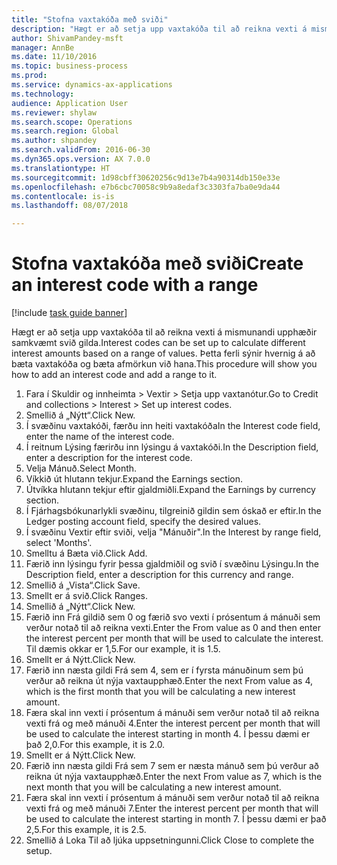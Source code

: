 ```yaml
--- 
title: "Stofna vaxtakóða með sviði"
description: "Hægt er að setja upp vaxtakóða til að reikna vexti á mismunandi upphæðir samkvæmt svið gilda."
author: ShivamPandey-msft
manager: AnnBe
ms.date: 11/10/2016
ms.topic: business-process
ms.prod: 
ms.service: dynamics-ax-applications
ms.technology: 
audience: Application User
ms.reviewer: shylaw
ms.search.scope: Operations
ms.search.region: Global
ms.author: shpandey
ms.search.validFrom: 2016-06-30
ms.dyn365.ops.version: AX 7.0.0
ms.translationtype: HT
ms.sourcegitcommit: 1d98cbff30620256c9d13e7b4a90314db150e33e
ms.openlocfilehash: e7b6cbc70058c9b9a8edaf3c3303fa7ba0e9da44
ms.contentlocale: is-is
ms.lasthandoff: 08/07/2018

---
```

# <a name="create-an-interest-code-with-a-range"></a><span data-ttu-id="143a8-103">Stofna vaxtakóða með sviði</span><span class="sxs-lookup"><span data-stu-id="143a8-103">Create an interest code with a range</span></span>

[!include [task guide banner](../../includes/task-guide-banner.md)]

<span data-ttu-id="143a8-104">Hægt er að setja upp vaxtakóða til að reikna vexti á mismunandi upphæðir samkvæmt svið gilda.</span><span class="sxs-lookup"><span data-stu-id="143a8-104">Interest codes can be set up to calculate different interest amounts based on a range of values.</span></span> <span data-ttu-id="143a8-105">Þetta ferli sýnir hvernig á að bæta vaxtakóða og bæta afmörkun við hana.</span><span class="sxs-lookup"><span data-stu-id="143a8-105">This procedure will show you how to add an interest code and add a range to it.</span></span>

1. <span data-ttu-id="143a8-106">Fara í Skuldir og innheimta > Vextir > Setja upp vaxtanótur.</span><span class="sxs-lookup"><span data-stu-id="143a8-106">Go to Credit and collections > Interest > Set up interest codes.</span></span>
2. <span data-ttu-id="143a8-107">Smellið á „Nýtt“.</span><span class="sxs-lookup"><span data-stu-id="143a8-107">Click New.</span></span>
3. <span data-ttu-id="143a8-108">Í svæðinu vaxtakóði, færðu inn heiti vaxtakóða</span><span class="sxs-lookup"><span data-stu-id="143a8-108">In the Interest code field, enter the name of the interest code.</span></span>
4. <span data-ttu-id="143a8-109">Í reitnum Lýsing færirðu inn lýsingu á vaxtakóði.</span><span class="sxs-lookup"><span data-stu-id="143a8-109">In the Description field, enter a description for the interest code.</span></span>
5. <span data-ttu-id="143a8-110">Velja Mánuð.</span><span class="sxs-lookup"><span data-stu-id="143a8-110">Select Month.</span></span>
6. <span data-ttu-id="143a8-111">Víkkið út hlutann tekjur.</span><span class="sxs-lookup"><span data-stu-id="143a8-111">Expand the Earnings section.</span></span>
7. <span data-ttu-id="143a8-112">Útvíkka hlutann tekjur eftir gjaldmiðli.</span><span class="sxs-lookup"><span data-stu-id="143a8-112">Expand the Earnings by currency section.</span></span>
8. <span data-ttu-id="143a8-113">Í Fjárhagsbókunarlykli svæðinu, tilgreinið gildin sem óskað er eftir.</span><span class="sxs-lookup"><span data-stu-id="143a8-113">In the Ledger posting account field, specify the desired values.</span></span>
9. <span data-ttu-id="143a8-114">Í svæðinu Vextir eftir sviði, velja "Mánuðir".</span><span class="sxs-lookup"><span data-stu-id="143a8-114">In the Interest by range field, select 'Months'.</span></span>
10. <span data-ttu-id="143a8-115">Smelltu á Bæta við.</span><span class="sxs-lookup"><span data-stu-id="143a8-115">Click Add.</span></span>
11. <span data-ttu-id="143a8-116">Færið inn lýsingu fyrir þessa gjaldmiðil og svið í svæðinu Lýsingu.</span><span class="sxs-lookup"><span data-stu-id="143a8-116">In the Description field, enter a description for this currency and range.</span></span>
12. <span data-ttu-id="143a8-117">Smellið á „Vista“.</span><span class="sxs-lookup"><span data-stu-id="143a8-117">Click Save.</span></span>
13. <span data-ttu-id="143a8-118">Smellt er á svið.</span><span class="sxs-lookup"><span data-stu-id="143a8-118">Click Ranges.</span></span>
14. <span data-ttu-id="143a8-119">Smellið á „Nýtt“.</span><span class="sxs-lookup"><span data-stu-id="143a8-119">Click New.</span></span>
15. <span data-ttu-id="143a8-120">Færið inn Frá gildið sem 0 og færið svo vexti í prósentum á mánuði sem verður notað til að reikna vexti.</span><span class="sxs-lookup"><span data-stu-id="143a8-120">Enter the From value as 0 and then enter the interest percent per month that will be used to calculate the interest.</span></span> <span data-ttu-id="143a8-121">Til dæmis okkar er 1,5.</span><span class="sxs-lookup"><span data-stu-id="143a8-121">For our example, it is 1.5.</span></span>
16. <span data-ttu-id="143a8-122">Smellt er á Nýtt.</span><span class="sxs-lookup"><span data-stu-id="143a8-122">Click New.</span></span>
17. <span data-ttu-id="143a8-123">Færið inn næsta gildi Frá sem 4, sem er í fyrsta mánuðinum sem þú verður að reikna út nýja vaxtaupphæð.</span><span class="sxs-lookup"><span data-stu-id="143a8-123">Enter the next From value as 4, which is the first month that you will be calculating a new interest amount.</span></span>
18. <span data-ttu-id="143a8-124">Færa skal inn vexti í prósentum á mánuði sem verður notað til að reikna vexti frá og með mánuði 4.</span><span class="sxs-lookup"><span data-stu-id="143a8-124">Enter the interest percent per month that will be used to calculate the interest starting in month 4.</span></span> <span data-ttu-id="143a8-125">Í þessu dæmi er það 2,0.</span><span class="sxs-lookup"><span data-stu-id="143a8-125">For this example, it is 2.0.</span></span>
19. <span data-ttu-id="143a8-126">Smellt er á Nýtt.</span><span class="sxs-lookup"><span data-stu-id="143a8-126">Click New.</span></span>
20. <span data-ttu-id="143a8-127">Færið inn næsta gildi Frá sem 7 sem er næsta mánuð sem þú verður að reikna út nýja vaxtaupphæð.</span><span class="sxs-lookup"><span data-stu-id="143a8-127">Enter the next From value as 7, which is the next month that you will be calculating a new interest amount.</span></span>
21. <span data-ttu-id="143a8-128">Færa skal inn vexti í prósentum á mánuði sem verður notað til að reikna vexti frá og með mánuði 7.</span><span class="sxs-lookup"><span data-stu-id="143a8-128">Enter the interest percent per month that will be used to calculate the interest starting in month 7.</span></span> <span data-ttu-id="143a8-129">Í þessu dæmi er það 2,5.</span><span class="sxs-lookup"><span data-stu-id="143a8-129">For this example, it is 2.5.</span></span>
22. <span data-ttu-id="143a8-130">Smellið á Loka Til að ljúka uppsetningunni.</span><span class="sxs-lookup"><span data-stu-id="143a8-130">Click Close to complete the setup.</span></span>


